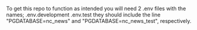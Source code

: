 To get this repo to function as intended you will need 2 .env files with the names;
.env.development
.env.test
they should include the line "PGDATABASE=nc_news" and "PGDATABASE=nc_news_test",
respectively.